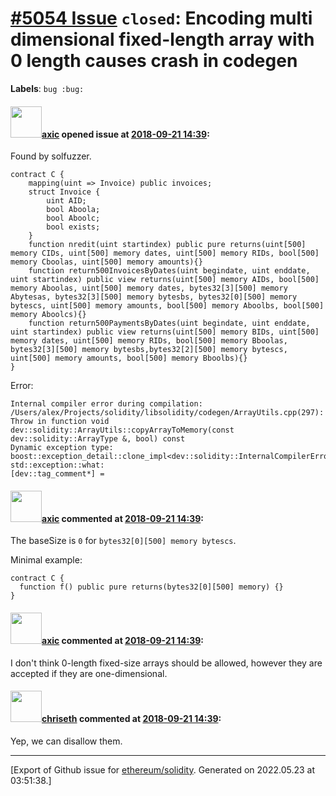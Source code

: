 # [\#5054 Issue](https://github.com/ethereum/solidity/issues/5054) `closed`: Encoding multi dimensional fixed-length array with 0 length causes crash in codegen
**Labels**: `bug :bug:`


#### <img src="https://avatars.githubusercontent.com/u/20340?v=4" width="50">[axic](https://github.com/axic) opened issue at [2018-09-21 14:39](https://github.com/ethereum/solidity/issues/5054):

Found by solfuzzer.

```
contract C {
    mapping(uint => Invoice) public invoices;
    struct Invoice {
        uint AID;
        bool Aboola;
        bool Aboolc;
        bool exists;
    }
    function nredit(uint startindex) public pure returns(uint[500] memory CIDs, uint[500] memory dates, uint[500] memory RIDs, bool[500] memory Cboolas, uint[500] memory amounts){}
    function return500InvoicesByDates(uint begindate, uint enddate, uint startindex) public view returns(uint[500] memory AIDs, bool[500] memory Aboolas, uint[500] memory dates, bytes32[3][500] memory Abytesas, bytes32[3][500] memory bytesbs, bytes32[0][500] memory bytescs, uint[500] memory amounts, bool[500] memory Aboolbs, bool[500] memory Aboolcs){}
    function return500PaymentsByDates(uint begindate, uint enddate, uint startindex) public view returns(uint[500] memory BIDs, uint[500] memory dates, uint[500] memory RIDs, bool[500] memory Bboolas, bytes32[3][500] memory bytesbs,bytes32[2][500] memory bytescs, uint[500] memory amounts, bool[500] memory Bboolbs){}
}
```

Error:
```
Internal compiler error during compilation:
/Users/alex/Projects/solidity/libsolidity/codegen/ArrayUtils.cpp(297): Throw in function void dev::solidity::ArrayUtils::copyArrayToMemory(const dev::solidity::ArrayType &, bool) const
Dynamic exception type: boost::exception_detail::clone_impl<dev::solidity::InternalCompilerError>
std::exception::what: 
[dev::tag_comment*] = 
```

#### <img src="https://avatars.githubusercontent.com/u/20340?v=4" width="50">[axic](https://github.com/axic) commented at [2018-09-21 14:39](https://github.com/ethereum/solidity/issues/5054#issuecomment-423555275):

The baseSize is `0` for `bytes32[0][500] memory bytescs`.

Minimal example:
```
contract C {
  function f() public pure returns(bytes32[0][500] memory) {}
}
```

#### <img src="https://avatars.githubusercontent.com/u/20340?v=4" width="50">[axic](https://github.com/axic) commented at [2018-09-21 14:39](https://github.com/ethereum/solidity/issues/5054#issuecomment-423571627):

I don't think 0-length fixed-size arrays should be allowed, however they are accepted if they are one-dimensional.

#### <img src="https://avatars.githubusercontent.com/u/9073706?v=4" width="50">[chriseth](https://github.com/chriseth) commented at [2018-09-21 14:39](https://github.com/ethereum/solidity/issues/5054#issuecomment-423573925):

Yep, we can disallow them.


-------------------------------------------------------------------------------



[Export of Github issue for [ethereum/solidity](https://github.com/ethereum/solidity). Generated on 2022.05.23 at 03:51:38.]
